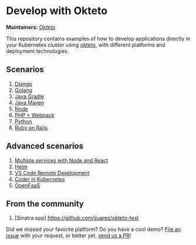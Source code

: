 # Develop with Okteto

**Maintainers:** [Okteto](https://github.com/okteto)

This repository contains examples of how to develop applications directly in your Kubernetes cluster using [okteto](https://github.com/okteto/okteto), with different platforms and deployment technologies.

## Scenarios

1. [Django](django/README.md)
1. [Golang](https://github.com/okteto/go-getting-started/blob/master/README.md)
1. [Java Gradle](https://github.com/okteto/java-gradle-getting-started)
1. [Java Maven](https://github.com/okteto/java-maven-getting-started)
1. [Node](https://github.com/okteto/node-getting-started/blob/master/README.md)
1. [PHP + Webpack](php/README.md)
1. [Python](python/README.md)
1. [Ruby on Rails](ruby/README.md)

## Advanced scenarios

1. [Multiple services with Node and React](https://github.com/okteto/movies/blob/master/README.md)
1. [Helm](helm/README.md)
1. [VS Code Remote Development](vscode/README.md)
1. [Coder in Kubernetes](coder/README.md)
1. [OpenFaaS](https://medium.com/okteto/how-to-develop-a-serverless-app-with-openfaas-and-okteto-d85435f0eca1)

## From the community

1. [Sinatra app] https://github.com/jjuarez/okteto-test

Did we missed your favorite platform? Do you have a cool demo? [File an issue](https://github.com/okteto/samples/issues/new) with your request, or better yet, [send us a PR](https://github.com/okteto/samples/pulls)!